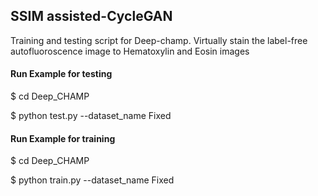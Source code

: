 
## SSIM assisted-CycleGAN
Training and testing script for Deep-champ. 
Virtually stain the label-free autofluoroscence image to Hematoxylin and Eosin images

#### Run Example for testing
$ cd Deep_CHAMP

$ python test.py --dataset_name Fixed



#### Run Example for training
$ cd Deep_CHAMP

$ python train.py --dataset_name Fixed
